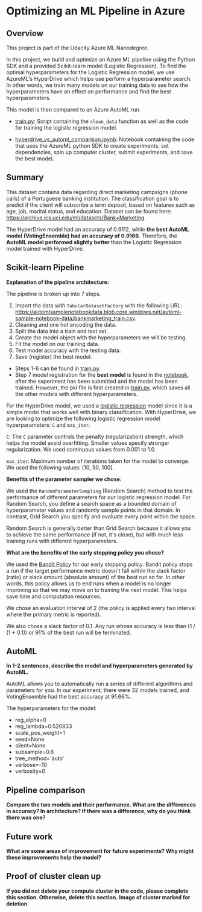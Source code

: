# Optimizing an ML Pipeline in Azure

## Overview
This project is part of the Udacity Azure ML Nanodegree.

In this project, we build and optimize an Azure ML pipeline using the Python SDK and a provided Scikit-learn model (Logistic Regression). To find the optimal hyperparameters for the Logistic Regression model, we use AzureML's HyperDrive which helps use perform a hyperparameter search. In other words, we train many models on our training data to see how the hyperparameters have an effect on performance and find the best hyperparameters.

This model is then compared to an Azure AutoML run.

* [train.py](https://github.com/JayThibs/Azure-ML-Engineer-Model-Comparison-Project/blob/main/train.py): Script containing the `clean_data` function as well as the code for training the logistic regression model.

* [hyperdrive_vs_automl_comparison.ipynb](https://github.com/JayThibs/Azure-ML-Engineer-Model-Comparison-Project/blob/main/hyperdrive_vs_automl_comparison.ipynb): Notebook containing the code that uses the AzureML python SDK to create experiments, set dependencies, spin up computer cluster, submit experiments, and save the best model.

## Summary
This dataset contains data regarding direct marketing campaigns (phone calls) of a Portuguese banking institution. The classification goal is to predict if the client will subscribe a term deposit, based on features such as age, job, marital status, and education. Dataset can be found here: https://archive.ics.uci.edu/ml/datasets/Bank+Marketing.

The HyperDrive model had an accuracy of 0.9112, while **the best AutoML model (VotingEnsemble) had an accuracy of 0.9166**. Therefore, the **AutoML model performed slightly better** than the Logistic Regression model trained with HyperDrive.

## Scikit-learn Pipeline
**Explanation of the pipeline architecture:**

The pipeline is broken up into 7 steps.

1. Import the data with `TabularDatasetFactory` with the following URL: https://automlsamplenotebookdata.blob.core.windows.net/automl-sample-notebook-data/bankmarketing_train.csv.
2. Cleaning and one hot encoding the data.
3. Split the data into a train and test set.
4. Create the model object with the hyperparameters we will be testing.
5. Fit the model on our training data.
6. Test model accuracy with the testing data.
7. Save (register) the best model.

* Steps 1-6 can be found in [train.py](https://github.com/JayThibs/Azure-ML-Engineer-Model-Comparison-Project/blob/main/train.py).
* Step 7 model registration for the **best model** is found in the [notebook](https://github.com/JayThibs/Azure-ML-Engineer-Model-Comparison-Project/blob/main/udacity-project.ipynb), after the experiment has been submitted and the model has been trained. However, the pkl file is first created in [train.py](https://github.com/JayThibs/Azure-ML-Engineer-Model-Comparison-Project/blob/main/train.py), which saves all the other models with different hyperparameters.

For the HyperDrive model, we used a [logistic regression](https://scikit-learn.org/stable/modules/generated/sklearn.linear_model.LogisticRegression.html) model since it is a simple model that works well with binary classification. With HyperDrive, we are looking to optimize the following logistic regression model hyperparameters: `C` and `max_iter`.

`C`: The `C` parameter controls the penalty (regularization) strength, which helps the model avoid overfitting. Smaller values specify stronger regularization. We used continuous values from 0.001 to 1.0.

`max_iter`: Maximum number of iterations taken for the model to converge. We used the following values: [10, 50, 100].

**Benefits of the parameter sampler we chose:**

We used the `RandomParameterSampling` (Random Search) method to test the performance of different parameters for our logistic regression model. For Random Search, you define a search space as a bounded domain of hyperparameter values and randomly sample points in that domain. In contrast, Grid Search you specify and evaluate every point within the space.

Random Search is generally better than Grid Search because it allows you to achieve the same performance (if not, it's close), but with much less training runs with different hyperparameters.

**What are the benefits of the early stopping policy you chose?**

We used the [Bandit Policy](https://docs.microsoft.com/en-us/python/api/azureml-train-core/azureml.train.hyperdrive.banditpolicy?view=azure-ml-py) for our early stopping policy. Bandit policy stops a run if the target performance metric doesn't fall within the slack factor (ratio) or slack amount (absolute amount) of the best run so far. In other words, this policy allows us to end runs when a model is no longer improving so that we may move on to training the next model. This helps save time and computation resources.

We chose an evaluation interval of 2 (the policy is applied every two interval where the primary metric is reported).

We also chose a slack factor of 0.1. Any run whose accuracy is less than (1 / (1 + 0.1)) or 91% of the best run will be terminated.

## AutoML
**In 1-2 sentences, describe the model and hyperparameters generated by AutoML.**

AutoML allows you to automatically run a series of different algorithms and parameters for you. In our experiment, there were 32 models trained, and VotingEnsemble had the best accuracy at 91.66%.

The hyperparameters for the model:

* reg_alpha=0
* reg_lambda=0.520833
* scale_pos_weight=1
* seed=None
* silent=None
* subsample=0.6
* tree_method='auto'
* verbose=-10
* verbosity=0

## Pipeline comparison
**Compare the two models and their performance. What are the differences in accuracy? In architecture? If there was a difference, why do you think there was one?**

## Future work
**What are some areas of improvement for future experiments? Why might these improvements help the model?**

## Proof of cluster clean up
**If you did not delete your compute cluster in the code, please complete this section. Otherwise, delete this section.**
**Image of cluster marked for deletion**

